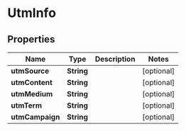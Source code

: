 # UtmInfo

## Properties
Name | Type | Description | Notes
------------ | ------------- | ------------- | -------------
**utmSource** | **String** |  |  [optional]
**utmContent** | **String** |  |  [optional]
**utmMedium** | **String** |  |  [optional]
**utmTerm** | **String** |  |  [optional]
**utmCampaign** | **String** |  |  [optional]
